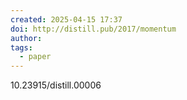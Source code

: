 ```yaml
---
created: 2025-04-15 17:37
doi: http://distill.pub/2017/momentum
author: 
tags:
  - paper
---
```

10.23915/distill.00006
